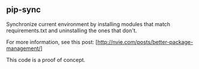 pip-sync
--------

Synchronize current environment by installing modules that match
requirements.txt and uninstalling the ones that don't.

For more information, see this post: [http://nvie.com/posts/better-package-management/]

This code is a proof of concept.
